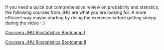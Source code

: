 If you need a quick but comprehensive review on probability and statistics, the following courses from JHU are what you are looking for. A more efficient way maybe starting by doing the exercises before getting sleepy during the video :-)

[Coursera JHU Biostatistics Bootcamp I](https://www.coursera.org/learn/biostatistics/home/welcome)

[Coursera JHU Biostatistics Bootcamp II](https://www.coursera.org/learn/biostatistics-2)

